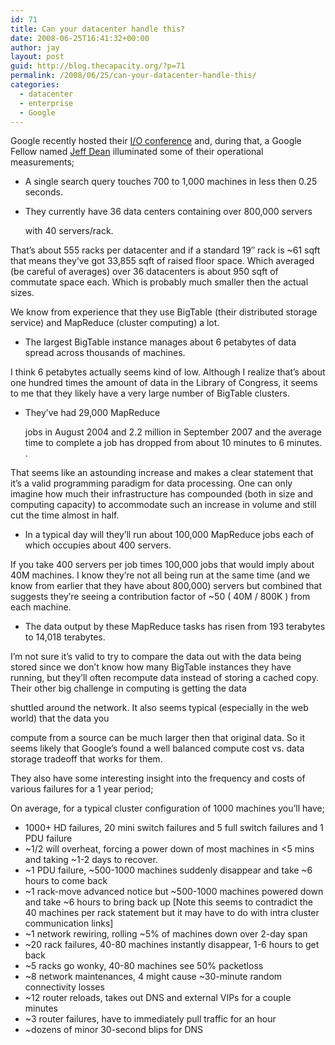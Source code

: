 ```yaml
---
id: 71
title: Can your datacenter handle this?
date: 2008-06-25T16:41:32+00:00
author: jay
layout: post
guid: http://blog.thecapacity.org/?p=71
permalink: /2008/06/25/can-your-datacenter-handle-this/
categories:
  - datacenter
  - enterprise
  - Google
---
```

Google recently hosted their [I/O conference](http://news.cnet.com/At-IO%2C-getting-technical-with-Google/2009-1032_3-6240414.html) and, during that, a Google Fellow named [Jeff Dean](http://research.google.com/people/jeff/index.html) illuminated some of their operational measurements;

  * A single search query touches 700 to 1,000 machines in less then 0.25 seconds.
  * They currently have 36 data centers containing over 800,000 servers
  
    with 40 servers/rack.

That’s about 555 racks per datacenter and if a standard 19″ rack is ~61 sqft that means they’ve got 33,855 sqft of raised floor space. Which averaged (be careful of averages) over 36 datacenters is about 950 sqft of commutate space each. Which is probably much smaller then the actual sizes.

We know from experience that they use BigTable (their distributed storage service) and MapReduce (cluster computing) a lot.

  * The largest BigTable instance manages about 6 petabytes of data spread across thousands of machines.

I think 6 petabytes actually seems kind of low. Although I realize that’s about one hundred times the amount of data in the Library of Congress, it seems to me that they likely have a very large number of BigTable clusters.

  * They’ve had 29,000 MapReduce
  
    jobs in August 2004 and 2.2 million in September 2007 and the average time to complete a job has dropped from about 10 minutes to 6 minutes. .

That seems like an astounding increase and makes a clear statement that it’s a valid programming paradigm for data processing. One can only imagine how much their infrastructure has compounded (both in size and computing capacity) to accommodate such an increase in volume and still cut the time almost in half.

  * In a typical day will they’ll run about 100,000 MapReduce jobs each of which occupies about 400 servers.

If you take 400 servers per job times 100,000 jobs that would imply about 40M machines. I know they’re not all being run at the same time (and we know from earlier that they have about 800,000) servers but combined that suggests they’re seeing a contribution factor of ~50 ( 40M / 800K ) from each machine.

  * The data output by these MapReduce tasks has risen from 193 terabytes to 14,018 terabytes.

I’m not sure it’s valid to try to compare the data out with the data being stored since we don’t know how many BigTable instances they have running, but they’ll often recompute data instead of storing a cached copy. Their other big challenge in computing is getting the data
  
shuttled around the network. It also seems typical (especially in the web world) that the data you
  
compute from a source can be much larger then that original data. So it seems likely that Google’s found a well balanced compute cost vs. data storage tradeoff that works for them.

They also have some interesting insight into the frequency and costs of various failures for a 1 year period;
  
On average, for a typical cluster configuration of 1000 machines you’ll have;

  * 1000+ HD failures, 20 mini switch failures and 5 full switch failures and 1 PDU failure
  * ~1/2 will overheat, forcing a power down of most machines in <5 mins and taking ~1-2 days to recover.
  * ~1 PDU failure, ~500-1000 machines suddenly disappear and take ~6 hours to come back
  * ~1 rack-move advanced notice but ~500-1000 machines powered down and take ~6 hours to bring back up [Note this seems to contradict the 40 machines per rack statement but it may have to do with intra cluster communication links]
  * ~1 network rewiring, rolling ~5% of machines down over 2-day span
  * ~20 rack failures, 40-80 machines instantly disappear, 1-6 hours to get back
  * ~5 racks go wonky, 40-80 machines see 50% packetloss
  * ~8 network maintenances, 4 might cause ~30-minute random connectivity losses
  * ~12 router reloads, takes out DNS and external VIPs for a couple minutes
  * ~3 router failures, have to immediately pull traffic for an hour
  * ~dozens of minor 30-second blips for DNS
